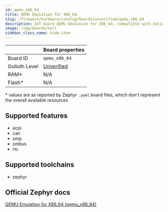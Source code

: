```yaml
---
id: qemu_x86_64
title: QEMU Emulation for X86_64
slug: /firmware/hardware/catalog/boards/unverified/qemu_x86_64
description: IoT board QEMU Emulation for X86_64, compatible with Golioth at unverified level.
image: /img/boards/null
sidebar_class_name: hide-item
---
```


[//]: # (This is an auto-generated file, do not edit! Changes to it will be lost upon re-generation)



|                | Board properties     |
| -------------  | -------------------- |
| Board ID       | `qemu_x86_64` |
| Golioth Level  | [Unverified](/firmware/hardware#unverified-boards) |
| RAM*           | N/A |
| Flash*         | N/A |

\* values are as reported by Zephyr `.yaml` board files, which don't represent the overall available resources



## Supported features

* acpi
* can
* smp
* smbus
* rtc

## Supported toolchains

* zephyr

## Official Zephyr docs

[QEMU Emulation for X86_64 (qemu_x86_64)](https://docs.zephyrproject.org/latest/boards/qemu/x86/doc/index.html)
